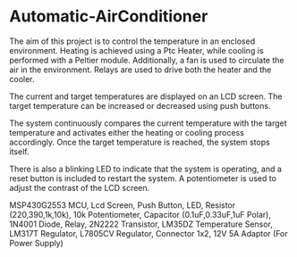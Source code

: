 # Automatic-AirConditioner
The aim of this project is to control the temperature in an enclosed environment.
Heating is achieved using a Ptc Heater, while cooling is performed with a Peltier module. Additionally, a fan is used to circulate the air in the environment.
Relays are used to drive both the heater and the cooler.

The current and target temperatures are displayed on an LCD screen. The target temperature can be increased or decreased using push buttons.

The system continuously compares the current temperature with the target temperature and activates either the heating or cooling process accordingly. Once the target temperature is reached, the system stops itself.

There is also a blinking LED to indicate that the system is operating, and a reset button is included to restart the system. A potentiometer is used to adjust the contrast of the LCD screen.

MSP430G2553 MCU,
Lcd Screen,
Push Button,
LED,
Resistor (220,390,1k,10k),
10k Potentiometer,
Capacitor (0.1uF,0.33uF,1uF Polar),
1N4001 Diode,
Relay,
2N2222 Transistor,
LM35DZ Temperature Sensor,
LM317T Regulator,
L7805CV Regulator,
Connector 1x2,
12V 5A Adaptor (For Power Supply)
